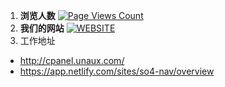 1. **浏览人数**
[![Page Views Count](https://badges.toozhao.com/badges/01GS1M1RS4HVP12GDR1JD6YJDQ/green.svg)](https://badges.toozhao.com/stats/01GS1M1RS4HVP12GDR1JD6YJDQ "Get your own page views count badge on badges.toozhao.com")
2. **我们的网站**
[![WEBSITE](https://camo.githubusercontent.com/5a9a167fb249bae49c2c31e7368d8b70db7f109613e33ec22b47f3728b0140c4/68747470733a2f2f696d672e736869656c64732e696f2f62616467652f576562736974652d3744393239453f7374796c653d666f722d7468652d6261646765266c6f676f436f6c6f723d7768697465266c6f676f3d417061636865436f7563684442)](https://so4-nav.netlify.app/)
3. 工作地址
+ <http://cpanel.unaux.com/>
+ <https://app.netlify.com/sites/so4-nav/overview>
